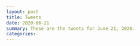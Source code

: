 ```yaml
---
layout: post
title: Tweets
date: 2020-06-21
summary: These are the tweets for June 21, 2020.
categories:
---
```


